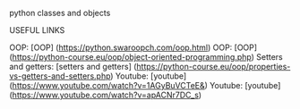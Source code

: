 python classes and objects

USEFUL LINKS

OOP: [OOP] (https://python.swaroopch.com/oop.html)
 OOP: [OOP] (https://python-course.eu/oop/object-oriented-programming.php)
 Setters and getters: [setters and getters] (https://python-course.eu/oop/properties-vs-getters-and-setters.php)
Youtube: [youtube] (https://www.youtube.com/watch?v=1AGyBuVCTeE&)
 Youtube: [youtube] (https://www.youtube.com/watch?v=apACNr7DC_s)
